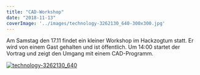```yaml
---
title: "CAD-Workshop"
date: "2018-11-13"
coverImage: '../images/technology-3262130_640-300x300.jpg'
---
```


Am Samstag den 17.11 findet ein kleiner Workshop im Hackzogtum statt. Er wird von einem Gast gehalten und ist öffentlich. Um 14:00 startet der Vortrag und zeigt den Umgang mit einem CAD-Programm.

[![technology-3262130_640](../images/technology-3262130_640-300x300.jpg)](https://hackzogtum-coburg.de/wp-content/uploads/2018/11/technology-3262130_640.jpg)
